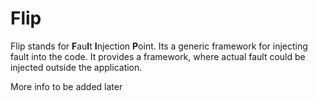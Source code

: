# Flip

Flip stands for **F**au**l**t **I**njection **P**oint. Its a generic framework for injecting fault into the code. 
It provides a framework, where actual fault could be injected outside the application. 

More info to be added later 